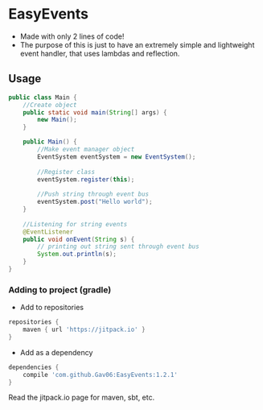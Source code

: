 # EasyEvents

- Made with only 2 lines of code!
- The purpose of this is just to have an extremely simple and lightweight event handler, that uses lambdas and reflection.

## Usage

```java
public class Main { 
    //Create object
    public static void main(String[] args) {
        new Main();
    }

    public Main() {
        //Make event manager object
        EventSystem eventSystem = new EventSystem();
        
        //Register class
        eventSystem.register(this);
        
        //Push string through event bus
        eventSystem.post("Hello world");
    }
    
    //Listening for string events
    @EventListener
    public void onEvent(String s) {
        // printing out string sent through event bus
        System.out.println(s);
    }
}
```

### Adding to project (gradle)
- Add to repositories
```gradle
repositories {
	maven { url 'https://jitpack.io' }
}
```

- Add as a dependency
```gradle
dependencies {
	compile 'com.github.Gav06:EasyEvents:1.2.1'
}
```

Read the jitpack.io page for maven, sbt, etc.
